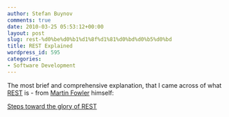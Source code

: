 ```yaml
---
author: Stefan Buynov
comments: true
date: 2010-03-25 05:53:12+00:00
layout: post
slug: rest-%d0%be%d0%b1%d1%8f%d1%81%d0%bd%d0%b5%d0%bd
title: REST Explained
wordpress_id: 595
categories:
- Software Development
---
```


The most brief and comprehensive explanation, that I came across of what [REST](http://en.wikipedia.org/wiki/Representational_State_Transfer) is - from [Martin Fowler](http://martinfowler.com/) himself:

[Steps  toward the glory of REST](http://martinfowler.com/articles/richardsonMaturityModel.html)
